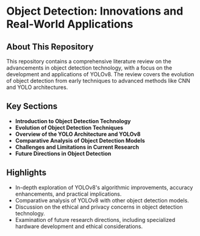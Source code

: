 # Object Detection: Innovations and Real-World Applications

## About This Repository
This repository contains a comprehensive literature review on the advancements in object detection technology, with a focus on the development and applications of YOLOv8. The review covers the evolution of object detection from early techniques to advanced methods like CNN and YOLO architectures.

## Key Sections
- **Introduction to Object Detection Technology**
- **Evolution of Object Detection Techniques**
- **Overview of the YOLO Architecture and YOLOv8**
- **Comparative Analysis of Object Detection Models**
- **Challenges and Limitations in Current Research**
- **Future Directions in Object Detection**

## Highlights
- In-depth exploration of YOLOv8's algorithmic improvements, accuracy enhancements, and practical implications.
- Comparative analysis of YOLOv8 with other object detection models.
- Discussion on the ethical and privacy concerns in object detection technology.
- Examination of future research directions, including specialized hardware development and ethical considerations.
